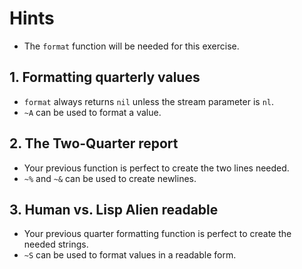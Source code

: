 # Hints

- The `format` function will be needed for this exercise.

## 1. Formatting quarterly values

- `format` always returns `nil` unless the stream parameter is `nl`.
- `~A` can be used to format a value.

## 2. The Two-Quarter report

- Your previous function is perfect to create the two lines needed.
- `~%` and `~&` can be used to create newlines.

## 3. Human vs. Lisp Alien readable

- Your previous quarter formatting function is perfect to create the needed strings.
- `~S` can be used to format values in a readable form.
